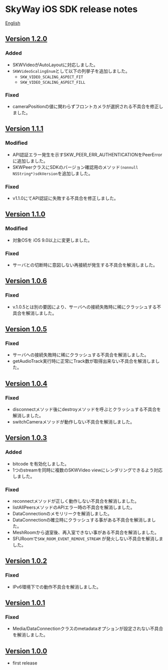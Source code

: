 # SkyWay iOS SDK release notes

[English](./release-notes.en.md)

## [Version 1.2.0](https://github.com/skyway/skyway-ios-sdk/releases/tag/v1.2.0)

### Added

- SKWVideoがAutoLayoutに対応しました。
- `SKWVideoScalingEnum`として以下の列挙子を追加しました。
  - `SKW_VIDEO_SCALING_ASPECT_FIT`
  - `SKW_VIDEO_SCALING_ASPECT_FILL`

### Fixed

- cameraPositionの値に関わらずフロントカメラが選択される不具合を修正しました。

## [Version 1.1.1](https://github.com/skyway/skyway-ios-sdk/releases/tag/v1.1.1)

### Modified

- API認証エラー発生を示すSKW_PEER_ERR_AUTHENTICATIONをPeerErrorに追加しました。
- SKWPeerクラスにSDKのバージョン確認用のメソッド`(nonnull NSString*)sdkVersion`を追加しました。

### Fixed

- v1.1.0にてAPI認証に失敗する不具合を修正しました。

## [Version 1.1.0](https://github.com/skyway/skyway-ios-sdk/releases/tag/v1.1.0)

### Modified

- 対象OSを iOS 9.0以上に変更しました。

### Fixed

- サーバとの切断時に意図しない再接続が発生する不具合を解消しました。

## [Version 1.0.6](https://github.com/skyway/skyway-ios-sdk/releases/tag/v1.0.6)

### Fixed

- v.1.0.5とは別の要因により、サーバへの接続失敗時に稀にクラッシュする不具合を解消しました。

## [Version 1.0.5](https://github.com/skyway/skyway-ios-sdk/releases/tag/v1.0.5)

### Fixed

- サーバへの接続失敗時に稀にクラッシュする不具合を解消しました。
- getAudioTrack実行時に正常にTrack数が取得出来ない不具合を解消しました。

## [Version 1.0.4](https://github.com/skyway/skyway-ios-sdk/releases/tag/v1.0.4)

### Fixed

- disconnectメソッド後にdestroyメソッドを呼ぶとクラッシュする不具合を解消しました。
- switchCameraメソッドが動作しない不具合を解消しました。

## [Version 1.0.3](https://github.com/skyway/skyway-ios-sdk/releases/tag/v1.0.3)

### Added

- bitcode を有効化しました。
- 1つのstreamを同時に複数のSKWVideo viewにレンダリングできるよう対応しました。

### Fixed

- reconnectメソッドが正しく動作しない不具合を解消しました。
- listAllPeersメソッドのAPIエラー時の不具合を解消しました。
- DataConnectionのメモリリークを解消しました。
- DataConnectionの確立時にクラッシュする事がある不具合を解消しました。
- MeshRoomから退室後、再入室できない事がある不具合を解消しました。
- SFURoomで`SKW_ROOM_EVENT_REMOVE_STREAM` が発火しない不具合を解消しました。

## [Version 1.0.2](https://github.com/skyway/skyway-ios-sdk/releases/tag/v1.0.2)

### Fixed

- IPv6環境下での動作不具合を解消しました。

## [Version 1.0.1](https://github.com/skyway/skyway-ios-sdk/releases/tag/v1.0.1)

### Fixed

- Media/DataConnectionクラスのmetadataオプションが設定されない不具合を解消しました。

## [Version 1.0.0](https://github.com/skyway/skyway-ios-sdk/releases/tag/v1.0.0)

- first release
